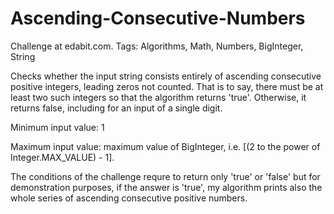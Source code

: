 
# Ascending-Consecutive-Numbers

Challenge at edabit.com. Tags: Algorithms, Math, Numbers, BigInteger, String


Checks whether the input string consists entirely of ascending consecutive positive integers, leading zeros not counted.
That is to say, there must be at least two such integers so that the algorithm returns 'true'. 
Otherwise, it returns false, including for an input of a single digit.

Minimum input value: 1

Maximum input value: maximum value of BigInteger, i.e. 
[(2 to the power of Integer.MAX_VALUE) - 1].

The conditions of the challenge requre to return only 'true' or 'false' but for demonstration purposes, 
if the answer is 'true', my algorithm prints also the whole series of ascending consecutive positive numbers.
